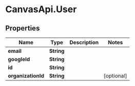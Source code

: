 # CanvasApi.User

## Properties

| Name               | Type       | Description | Notes      |
| ------------------ | ---------- | ----------- | ---------- |
| **email**          | **String** |             |
| **googleId**       | **String** |             |
| **id**             | **String** |             |
| **organizationId** | **String** |             | [optional] |
